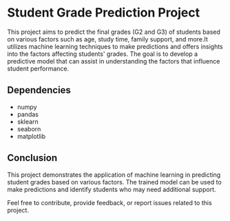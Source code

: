 
# Student Grade Prediction Project

This project aims to predict the final grades (G2 and G3) of students based on various factors such as age, study time, family support, and more.It utilizes machine learning techniques to make predictions and offers insights into the factors affecting students' grades. The goal is to develop a predictive model that can assist in understanding the factors that influence student performance.

## Dependencies
- numpy
- pandas
- sklearn
- seaborn
- matplotlib

## Conclusion
This project demonstrates the application of machine learning in predicting student grades based on various factors. The trained model can be used to make predictions and identify students who may need additional support.


Feel free to contribute, provide feedback, or report issues related to this project.


